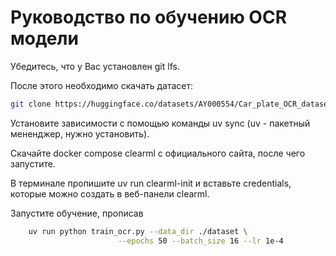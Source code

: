 # Руководство по обучению OCR модели

Убедитесь, что у Вас установлен git lfs.

После этого необходимо скачать датасет:

```bash
git clone https://huggingface.co/datasets/AY000554/Car_plate_OCR_dataset
```

Установите зависимости с помощью команды uv sync (uv - пакетный мененджер, нужно установить).

Скачайте docker compose clearml с официального сайта, после чего запустите.

В терминале пропишите uv run clearml-init и вставьте credentials, которые можно создать в веб-панели clearml.

Запустите обучение, прописав 

```bash
    uv run python train_ocr.py --data_dir ./dataset \
                        --epochs 50 --batch_size 16 --lr 1e-4
```